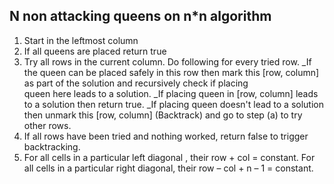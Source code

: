 ##  N non attacking queens on n*n algorithm
1. Start in the leftmost column
2. If all queens are placed
    return true
3. Try all rows in the current column.  Do following
   for every tried row.
    _If the queen can be placed safely in this row
       then mark this [row, column] as part of the 
       solution and recursively check if placing  
       queen here leads to a solution.
    _If placing queen in [row, column] leads to a
       solution then return true.
    _If placing queen doesn't lead to a solution 
       then unmark this [row, column] (Backtrack) 
       and go to step (a) to try other rows.
4. If all rows have been tried and nothing worked, 
   return false to trigger backtracking.
5.  For all cells in a particular left diagonal , their row + col  = constant.
    For all cells in a particular right diagonal, their row – col + n – 1 = constant.
